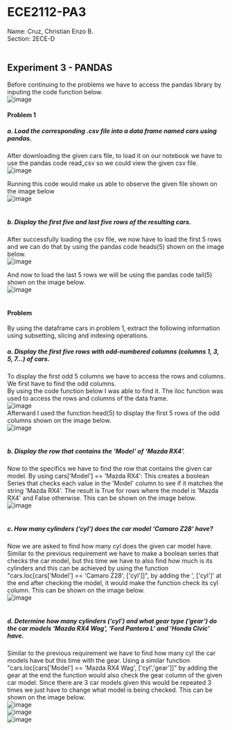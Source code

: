 # ECE2112-PA3
Name: Cruz, Christian Enzo B. </br>
Section: 2ECE-D </br></br>
## Experiment 3 - PANDAS
Before continuing to the problems we have to access the pandas library by inputing the code function below.</br>
![image](https://github.com/user-attachments/assets/e47bbe04-b932-4fbd-93b4-6f9e0ef1c4d9)

#### Problem 1
##### a. Load the corresponding .csv file into a data frame named cars using pandas. </br>
After downloading the given cars file, to load it on our notebook we have to use the pandas code read_csv so we could view the given csv file.</br>
![image](https://github.com/user-attachments/assets/db9d6aa7-5300-4f82-8246-d0e94759d956) </br>

Running this code would make us able to observe the given file shown on the image below </br>
![image](https://github.com/user-attachments/assets/7e0baf87-330c-4459-85d3-ad7b814eecfb)</br></br>

##### b. Display the first five and last five rows of the resulting cars.</br>
After successfully loading the csv file, we now have to load the first 5 rows and we can do that by using the pandas code heads(5) shown on the image below.</br>
![image](https://github.com/user-attachments/assets/800235c7-f718-4dc3-96db-ee73a6af4bc9)</br>

And now to load the last 5 rows we will be using the pandas code tail(5) shown on the image below.</br>
![image](https://github.com/user-attachments/assets/73b552b3-d1d8-469f-a0cf-12b97c389c05)</br></br>

#### Problem 
By using the dataframe cars  in problem 1, extract the following information using subsetting, slicing and
indexing operations.</br>

##### a. Display the first five rows with odd-numbered columns (columns 1, 3, 5, 7…) of cars.
To display the first odd 5 columns we have to access the rows and columns. We first have to find the odd columns.</br>
By using the code function below I was able to find it. The iloc function was used to access the rows and columns of the data frame.</br>
![image](https://github.com/user-attachments/assets/5183fff4-af7a-4251-b1e5-c8ed654557ab)</br>
Afterward I used the function head(5) to display the first 5 rows of the odd columns shown on the image below.</br>
![image](https://github.com/user-attachments/assets/4c77193a-722d-459f-a9a5-75af51d97edb) </br></br>

##### b. Display the row that contains the ‘Model’ of ‘Mazda RX4’.
Now to the specifics we have to find the row that contains the given car model. By using cars['Model'] == 'Mazda RX4': This creates a boolean Series that checks each value in the 'Model' column to see if it matches the string 'Mazda RX4'. The result is True for rows where the model is 'Mazda RX4' and False otherwise. This can be shown on the image below.</br>
![image](https://github.com/user-attachments/assets/c1db0e3f-10e9-4a80-a932-3771ada4634e)</br></br>

##### c. How many cylinders (‘cyl’) does the car model ‘Camaro Z28’ have?
Now we are asked to find how many cyl does the given car model have. Similar to the previous requirement we have to make a boolean series that checks the car model, but this time we have to also find how much is its cylinders and this can be achieved by using the function "cars.loc[cars['Model'] == 'Camaro Z28', ['cyl']]", by adding the ', ['cyl']' at the end after checking the model, it would make the function check its cyl column. This can be shown on the image below.</br>
![image](https://github.com/user-attachments/assets/420103f2-4fcc-49fc-b825-1ea30aa8513f)</br></br>

##### d. Determine how many cylinders (‘cyl’) and what gear type (‘gear’) do the car models ‘Mazda RX4 Wag’, ‘Ford Pantera L’ and ‘Honda Civic’ have.
Similar to the previous requirement we have to find how many cyl the car models have but this time with the gear. Using a similar function "cars.loc[cars['Model'] == 'Mazda RX4 Wag', ['cyl','gear']]" by adding the gear at the end the function would also check the gear column of the given car model. Since there are 3 car models given this would be repeated 3 times we just have to change what model is being checked. This can be shown on the image below. </br>
![image](https://github.com/user-attachments/assets/c3fdfa4c-28fb-4687-b377-7f32e4a65791)</br>
![image](https://github.com/user-attachments/assets/a23c386b-0d04-4c31-b5bb-2c75bbe1cdb8)</br>
![image](https://github.com/user-attachments/assets/2c0ad33f-3ef5-401d-9e76-a81fe76ebb01)


